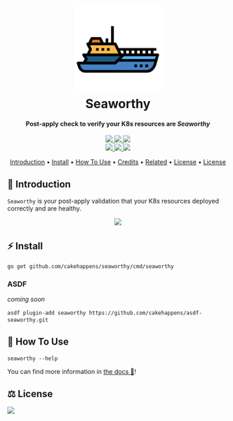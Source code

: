 <h1 align="center">
  <br>
  <a href="http://github.com/cakehappens/seaworthy"><img src="./assets/036-yacht.svg" alt="seaworthy" width="200px" /></a>
  <br>
  Seaworthy
  <br>
</h1>

<h4 align="center">Post-apply check to verify your K8s resources are <i>Seaworthy</i></h4>

<!-- <a href="https://github.com/cakehappens/seaworthy/releases/">
  <img src="https://img.shields.io/github/release/cakehappens/seaworthy.svg">
</a> -->

<p align="center">
  <a href="https://github.com/cakehappens/seaworthy/actions">
    <img src="https://github.com/cakehappens/seaworthy/workflows/tests/badge.svg">
  </a>
  <a href="https://pkg.go.dev/github.com/cakehappens/seaworthy">
    <img src="https://img.shields.io/badge/godoc-reference-5272B4.svg">
  </a>
  <a href="./go.mod">
    <img src="https://img.shields.io/github/go-mod/go-version/cakehappens/seaworthy">
  </a>
  <br />
  <a href="https://saythanks.io/to/ghostsquad">
    <img src="https://img.shields.io/badge/Say%20Thanks-!-1EAEDB.svg">
  </a>
  <a href="buymeacoff.ee/50onA1pjc">
    <img src="https://img.shields.io/badge/buymeacoffee-%24-orange">
  </a>
  <a href="./LICENSE">
    <img src="https://img.shields.io/github/license/cakehappens/seaworthy">
  </a>
</p>

<p align="center">
  <a href="#introduction">Introduction</a> •
  <a href="#install">Install</a> •
  <a href="#how-to-use">How To Use</a> •
  <a href="#credits">Credits</a> •
  <a href="#related--inspiration">Related</a> •
  <a href="#credits">License</a> •
  <a href="#license">License</a>
</p>

## 👋 Introduction

`Seaworthy` is your post-apply validation that your K8s resources deployed correctly and are healthy.

<p align="center">
  <a href="https://asciinema.org/a/rQiNNFKIL5N5R4E3JUrjVQ6s7">
    <img src="https://asciinema.org/a/rQiNNFKIL5N5R4E3JUrjVQ6s7.svg">
  </a>
</p>

## ⚡️ Install

```shell
go get github.com/cakehappens/seaworthy/cmd/seaworthy
```

### ASDF

_coming soon_

```shell
asdf plugin-add seaworthy https://github.com/cakehappens/asdf-seaworthy.git
```

## 📖 How To Use

```shell
seaworthy --help
```

You can find more information in [the docs 📖](./docs)!

## ⚖️ License

<a href="./LICENSE">
    <img src="https://img.shields.io/github/license/cakehappens/lonely-mountain">
</a>
